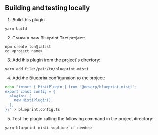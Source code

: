 ## Building and testing locally
1. Build this plugin:
```
yarn build
```
2. Create a new Blueprint Tact project:
```
npm create ton@latest
cd <project name>
```
3. Add this plugin from the project's directory:
```
yarn add file:/path/to/blueprint-misti
```
4. Add the Blueprint configuration to the project:
```bash
echo "import { MistiPlugin } from '@nowarp/blueprint-misti';
export const config = {
  plugins: [
    new MistiPlugin(),
  ],
};" > blueprint.config.ts
```
5. Test the plugin calling the following command in the project directory:
```bash
yarn blueprint misti <options if needed>
```
